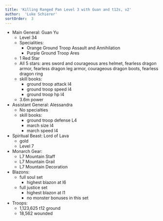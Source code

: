```yaml
---
title: 'Killing Ranged Pan Level 3 with Guan and t12s, v2'
author:  'Luke Schierer'
sortOrder:  3
---
```


* Main General: Guan Yu
  * Level 34
  * Specialities:
    * Orange Ground Troop Assault and Annihilation
    * Purple Ground Troop Ares
  * 1 Red Star
  * All 5 stars: ares sword and courageous ares helmet, fearless dragon armor, fearless dragon leg armor, courageous dragon boots, fearless dragon ring
  * skill books:
    * ground troop attack l4
    * ground troop speed l4
    * ground troop hp l4
  * 3.6m power
* Assistant General: Alessandra
  * No specialties
  * skill books:
    * ground troop defense L4
    * march size l4
    * march speed l4
* Spiritual Beast: Lord of Lava
  * gold
  * Level 7
* Monarch Gear:
  * L7 Mountain Staff
  * L7 Mountain Grail
  * L7 Mountain Decoration
* Blazons:
  * full soul set
    * highest blazon at l6
  * full justice set
    * highest blazon at l1
    * no monster bonuses in this set
* Troops:
  * 1,123,625 t12 ground
  * 18,562 wounded

